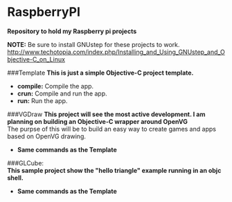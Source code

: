 RaspberryPI
===========

**Repository to hold my Raspberry pi projects**

**NOTE:** Be sure to install GNUstep for these projects to work.
http://www.techotopia.com/index.php/Installing_and_Using_GNUstep_and_Objective-C_on_Linux

###Template
**This is just a simple Objective-C project template.**   
  * **compile:** Compile the app.
  * **crun:** Compile and run the app.
  * **run:** Run the app.

###VGDraw
**This project will see the most active development. I am planning on building an Objective-C wrapper around OpenVG**   
The purpse of this will be to build an easy way to create games and apps based on OpenVG drawing.     
  * **Same commands as the Template**

###GLCube:  
**This sample project show the "hello triangle" example running in an objc shell.**  
  * **Same commands as the Template**   
